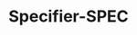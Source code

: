 ---
title: "Specifier-SPEC"

categories: ['']

tags: ['Specifier', 'SPEC']

arwords: 'المخصص النحوي'

arexps: []

enwords: ['Specifier-SPEC']

enexps: []

arlexicons: 'خ'

enlexicons: 'S'

authors: ['Ruqayya Roshdy']

translators: ['']

citations: 'مقدمة في حوسبة اللغة العربية'

sources: 'مركز الملك عبدالله بن عبدالعزيز الدولي لخدمة اللغة العربية'

slug: ""
---